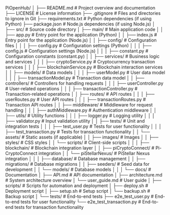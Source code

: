 PiOpenHub/
│
├── README.md                   # Project overview and documentation
├── LICENSE                     # License information
├── .gitignore                  # Files and directories to ignore in Git
├── requirements.txt            # Python dependencies (if using Python)
├── package.json                # Node.js dependencies (if using Node.js)
│
├── src/                        # Source code directory
│   ├── main/                   # Main application code
│   │   ├── app.py              # Entry point for the application (Python)
│   │   ├── index.js            # Entry point for the application (Node.js)
│   │   ├── config/             # Configuration files
│   │   │   ├── config.py       # Configuration settings (Python)
│   │   │   ├── config.js       # Configuration settings (Node.js)
│   │   │   ├── constant.py     # Configuration constants (constant.py) 
│   │   ├── services/           # Business logic and services
│   │   │   ├── cryptoService.py # Cryptocurrency transaction services
│   │   │   ├── blockchainService.py # Blockchain interaction services
│   │   ├── models/             # Data models
│   │   │   ├── userModel.py    # User data model
│   │   │   ├── transactionModel.py # Transaction data model
│   │   ├── controllers/        # Controllers for handling requests
│   │   │   ├── userController.py # User-related operations
│   │   │   ├── transactionController.py # Transaction-related operations
│   │   ├── routes/             # API routes
│   │   │   ├── userRoutes.py    # User API routes
│   │   │   ├── transactionRoutes.py # Transaction API routes
│   │   ├── middleware/         # Middleware for request handling
│   │   │   ├── authMiddleware.py # Authentication middleware
│   │   ├── utils/              # Utility functions
│   │   │   ├── logger.py       # Logging utility
│   │   │   ├── validator.py     # Input validation utility
│   │   ├── tests/              # Unit and integration tests
│   │   │   ├── test_user.py    # Tests for user functionality
│   │   │   ├── test_transaction.py # Tests for transaction functionality
│   │   └── assets/             # Static assets (if applicable)
│   │       ├── images/         # Images
│   │       ├── styles/         # CSS styles
│   │       └── scripts/        # Client-side scripts
│   │
│   ├── blockchain/             # Blockchain integration layer
│   │   ├── piCryptoConnect/    # Pi-CryptoConnect integration
│   │   └── piStellarNexus/     # PiStellar Nexus integration
│   │
│   ├── database/               # Database management
│   │   ├── migrations/         # Database migrations
│   │   ├── seeders/            # Seed data for development
│   │   └── models/             # Database models
│   │
│   └── docs/                   # Documentation
│       ├── API.md              # API documentation
│       ├── architecture.md      # System architecture overview
│       └── user_guide.md       # User guide
│
├── scripts/                    # Scripts for automation and deployment
│   ├── deploy.sh               # Deployment script
│   ├── setup.sh                # Setup script
│   └── backup.sh               # Backup script
│
└── tests/                      # End-to-end tests
    ├── e2e_test_user.py        # End-to-end tests for user functionality
    └── e2e_test_transaction.py  # End-to-end tests for transaction functionality
